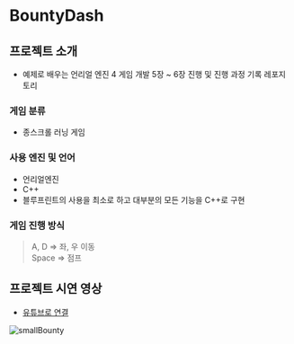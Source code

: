 # BountyDash
## 프로젝트 소개
- 예제로 배우는 언리얼 엔진 4 게임 개발 5장 ~ 6장 진행 및 진행 과정 기록 레포지토리
### 게임 분류
- 종스크롤 러닝 게임
### 사용 엔진 및 언어
- 언리얼엔진
- C++
- 블루프린트의 사용을 최소로 하고 대부분의 모든 기능을 C++로 구현
### 게임 진행 방식
>A, D => 좌, 우 이동   
>Space => 점프  

## 프로젝트 시연 영상
- [유튜브로 연결](https://www.youtube.com/watch?v=8p0gt-H8_HI)  

![smallBounty](https://user-images.githubusercontent.com/54701846/150329161-3718eb5d-09d3-41e9-9cc6-361a0d54f968.gif)
